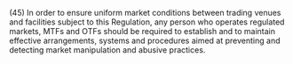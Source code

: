 (45) In order to ensure uniform market conditions between trading venues and facilities subject to this Regulation, any person who operates regulated markets, MTFs and OTFs should be required to establish and to maintain effective arrangements, systems and procedures aimed at preventing and detecting market manipulation and abusive practices.